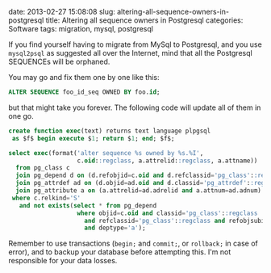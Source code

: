 date: 2013-02-27 15:08:08
slug: altering-all-sequence-owners-in-postgresql
title: Altering all sequence owners in Postgresql
categories: Software
tags: migration, mysql, postgresql

If you find yourself having to migrate from MySql to Postgresql, and you use
`mysql2psql` as suggested all over the Internet, mind that all the Postgresql
SEQUENCEs will be orphaned.

You may go and fix them one by one like this:

```sql
ALTER SEQUENCE foo_id_seq OWNED BY foo.id;
```

but that might take you forever. The following code will update all of them in
one go.

```sql
create function exec(text) returns text language plpgsql
 as $f$ begin execute $1; return $1; end; $f$;

select exec(format('alter sequence %s owned by %s.%I',
                   c.oid::regclass, a.attrelid::regclass, a.attname))
  from pg_class c
  join pg_depend d on (d.refobjid=c.oid and d.refclassid='pg_class'::regclass)
  join pg_attrdef ad on (d.objid=ad.oid and d.classid='pg_attrdef'::regclass)
  join pg_attribute a on (a.attrelid=ad.adrelid and a.attnum=ad.adnum)
 where c.relkind='S'
   and not exists(select * from pg_depend
                   where objid=c.oid and classid='pg_class'::regclass
                     and refclassid='pg_class'::regclass and refobjsubid>0
                     and deptype='a');
```

Remember to use transactions (`begin;` and `commit;`, or `rollback;` in case of
error), and to backup your database before attempting this. I'm not responsible
for your data losses.
